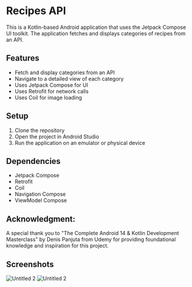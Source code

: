 # Recipes API

This is a Kotlin-based Android application that uses the Jetpack Compose UI toolkit. The application fetches and displays categories of recipes from an API.

## Features

- Fetch and display categories from an API
- Navigate to a detailed view of each category
- Uses Jetpack Compose for UI
- Uses Retrofit for network calls
- Uses Coil for image loading

## Setup

1. Clone the repository
2. Open the project in Android Studio
3. Run the application on an emulator or physical device

## Dependencies

- Jetpack Compose
- Retrofit
- Coil
- Navigation Compose
- ViewModel Compose

## Acknowledgment:
A special thank you to "The Complete Android 14 & Kotlin Development Masterclass" by Denis Panjuta from Udemy for providing foundational knowledge and inspiration for this project.

## Screenshots
![Untitled 2](https://github.com/NickBres/RecipesApi/assets/70432147/0f09fabe-825e-4f80-9a6e-3ec101d224bf)
![Untitled 2](https://github.com/NickBres/RecipesApi/assets/70432147/dd0c75ec-864a-4a15-bb90-f6b93631d9bb)
